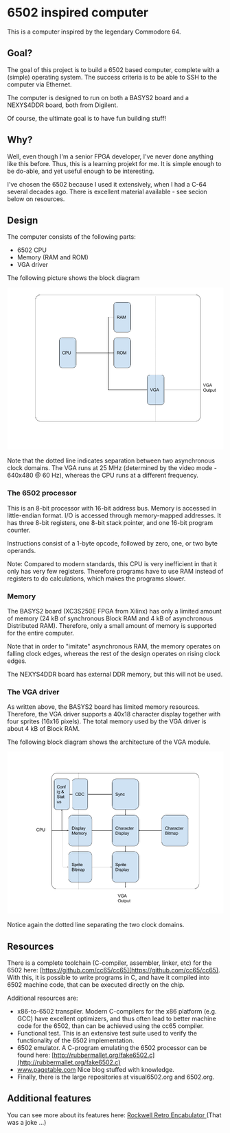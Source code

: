 # 6502 inspired computer

This is a computer inspired by the legendary Commodore 64.

## Goal?
The goal of this project is to build a 6502 based computer, complete with a (simple)
operating system. The success criteria is to be able to SSH to the computer
via Ethernet.

The computer is designed to run on both a BASYS2 board and 
a NEXYS4DDR board, both from Digilent.

Of course, the ultimate goal is to have fun building stuff!


## Why?
Well, even though I'm a senior FPGA developer, I've never done anything like
this before. Thus, this is a learning projekt for me.  It is simple enough to
be do-able, and yet useful enough to be interesting.

I've chosen the 6502 because I used it extensively, when I had a C-64 several decades ago.
There is excellent material available - see secion below on resources.


## Design
The computer consists of the following parts:
* 6502 CPU
* Memory (RAM and ROM)
* VGA driver

The following picture shows the block diagram

![Block diagram](Overview.png "")

Note that the dotted line indicates separation between two asynchronous clock
domains. The VGA runs at 25 MHz  (determined by the video mode - 640x480 @ 60
Hz), whereas the CPU runs at a different frequency.

### The 6502 processor
This is an 8-bit processor with 16-bit address bus.  Memory is accessed in
little-endian format.  I/O is accessed through memory-mapped addresses.
It has three 8-bit registers, one 8-bit stack pointer, and one 16-bit program
counter.

Instructions consist of a 1-byte opcode, followed by zero, one, or two byte
operands.

Note: Compared to modern standards, this CPU is very inefficient in that it
only has very few registers.  Therefore programs have to use RAM instead of
registers to do calculations, which makes the programs slower.


### Memory
The BASYS2 board (XC3S250E FPGA from Xilinx) has only a limited amount of
memory (24 kB of synchronous Block RAM and 4 kB of asynchronous Distributed
RAM).  Therefore, only a small amount of memory is supported for the entire
computer.

Note that in order to "imitate" asynchronous RAM, the memory operates on
falling clock edges, whereas the rest of the design operates on rising clock
edges.

The NEXYS4DDR board has external DDR memory, but this will not be used.


### The VGA driver
As written above, the BASYS2 board has limited memory resources. Therefore, the
VGA driver supports a 40x18 character display together with four sprites (16x16
pixels).
The total memory used by the VGA driver is about 4 kB of Block RAM.

The following block diagram shows the architecture of the VGA module.

![VGA Module](VGA_Module.png "")

Notice again the dotted line separating the two clock domains.



## Resources
There is a complete toolchain (C-compiler, assembler, linker, etc) for the 6502 here: 
[https://github.com/cc65/cc65](https://github.com/cc65/cc65). With this, it is possible
to write programs in C, and have it compiled into 6502 machine code, that can be executed
directly on the chip.

Additional resources are:
* x86-to-6502 transpiler. Modern C-compilers for the x86 platform (e.g. GCC) have
excellent optimizers, and thus often lead to better machine code for the 6502, than can
be achieved using the cc65 compiler.
* Functional test. This is an extensive test suite used to verify the functionality
of the 6502 implementation.
* 6502 emulator.  A C-program emulating the 6502 processor can be found here:
[http://rubbermallet.org/fake6502.c](http://rubbermallet.org/fake6502.c)
* www.pagetable.com Nice blog stuffed with knowledge.
* Finally, there is the large repositories at visual6502.org and 6502.org.


## Additional features
You can see more about its features here: [Rockwell Retro Encabulator
](https://www.youtube.com/watch?v=RXJKdh1KZ0w&t=) (That was a joke ...)

